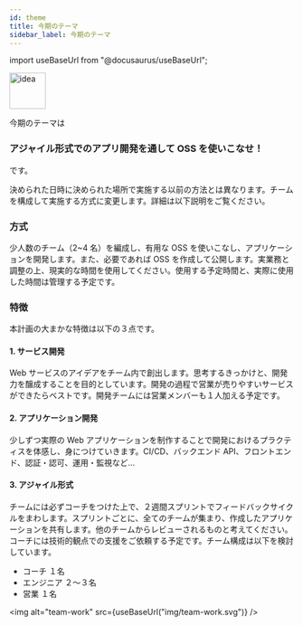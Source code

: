 ```yaml
---
id: theme
title: 今期のテーマ
sidebar_label: 今期のテーマ
---
```


import useBaseUrl from "@docusaurus/useBaseUrl";

<div style={{ marginBottom: '20px' }}>
<img
alt="idea"
width="64px"
src={useBaseUrl("img/idea.png")}
/>
</div>

今期のテーマは

<h3 style={{ textAlign: "center", color: "#2dae5b" }}>アジャイル形式でのアプリ開発を通して OSS を使いこなせ！</h3>

です。

決められた日時に決められた場所で実施する以前の方法とは異なります。チームを構成して実施する方式に変更します。詳細は以下説明をご覧ください。

### 方式

少人数のチーム（2~4 名）を編成し、有用な OSS を使いこなし、アプリケーションを開発します。また、必要であれば OSS を作成して公開します。実業務と調整の上、現実的な時間を使用してください。使用する予定時間と、実際に使用した時間は管理する予定です。

### 特徴

本計画の大まかな特徴は以下の３点です。

#### 1. サービス開発

Web サービスのアイデアをチーム内で創出します。思考するきっかけと、開発力を醸成することを目的としています。開発の過程で営業が売りやすいサービスができたらベストです。開発チームには営業メンバーも１人加える予定です。

#### 2. アプリケーション開発

少しずつ実際の Web アプリケーションを制作することで開発におけるプラクティスを体感し、身につけていきます。CI/CD、バックエンド API、フロントエンド、認証・認可、運用・監視など…

#### 3. アジャイル形式

チームには必ずコーチをつけた上で、２週間スプリントでフィードバックサイクルをまわします。スプリントごとに、全てのチームが集まり、作成したアプリケーションを共有します。他のチームからレビューされるものと考えてください。コーチには技術的観点での支援をご依頼する予定です。チーム構成は以下を検討しています。

* コーチ １名
* エンジニア ２〜３名
* 営業 １名

<img
alt="team-work"
src={useBaseUrl("img/team-work.svg")}
/>

